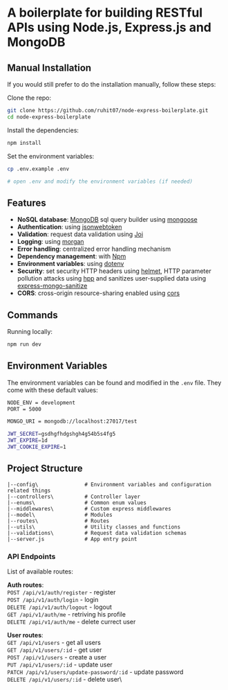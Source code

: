 # A boilerplate for building RESTful APIs using Node.js, Express.js and MongoDB

## Manual Installation

If you would still prefer to do the installation manually, follow these steps:

Clone the repo:

```bash
git clone https://github.com/ruhit07/node-express-boilerplate.git
cd node-express-boilerplate
```

Install the dependencies:

```bash
npm install
```

Set the environment variables:

```bash
cp .env.example .env

# open .env and modify the environment variables (if needed)
```
## Features

- **NoSQL database**: [MongoDB](https://www.mongodb.com/docs/) sql query builder using [mongoose](https://mongoosejs.com/)
- **Authentication**: using [jsonwebtoken](https://jwt.io)
- **Validation**: request data validation using [Joi](https://github.com/hapijs/joi)
- **Logging**: using [morgan](https://github.com/expressjs/morgan)
- **Error handling**: centralized error handling mechanism
- **Dependency management**: with [Npm](https://docs.npmjs.com)
- **Environment variables**: using [dotenv](https://github.com/motdotla/dotenv)
- **Security**: set security HTTP headers using [helmet](https://helmetjs.github.io), HTTP parameter pollution attacks using [hpp](https://github.com/analog-nico/hpp) and sanitizes user-supplied data using [express-mongo-sanitize](https://www.npmjs.com/package/express-mongo-sanitize)
- **CORS**: cross-origin resource-sharing enabled using [cors](https://github.com/expressjs/cors)

## Commands

Running locally:

```bash
npm run dev
```

## Environment Variables

The environment variables can be found and modified in the `.env` file. They come with these default values:

```bash
NODE_ENV = development
PORT = 5000

MONGO_URI = mongodb://localhost:27017/test

JWT_SECRET=gsdhgfhdgshgh4g54b5s4fg5
JWT_EXPIRE=1d
JWT_COOKIE_EXPIRE=1
```

## Project Structure
```
|--config\               # Environment variables and configuration related things
|--controllers\          # Controller layer
|--enums\                # Common enum values
|--middlewares\          # Custom express middlewares
|--model\                # Modules
|--routes\               # Routes
|--utils\                # Utility classes and functions
|--validations\          # Request data validation schemas
|--server.js             # App entry point
```

### API Endpoints

List of available routes:

**Auth routes**:\
`POST /api/v1/auth/register` - register\
`POST /api/v1/auth/login` - login\
`DELETE /api/v1/auth/logout` - logout\
`GET /api/v1/auth/me` - retriving his profile\
`DELETE /api/v1/auth/me` - delete currect user

**User routes**:\
`GET /api/v1/users` - get all users\
`GET /api/v1/users/:id` - get user\
`POST /api/v1/users` - create a user\
`PUT /api/v1/users/:id` - update user\
`PATCH /api/v1/users/update-password/:id` - update password\
`DELETE /api/v1/users/:id` - delete user\
